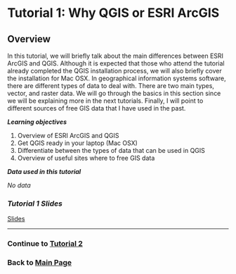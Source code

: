 
# Tutorial 1: Why QGIS or ESRI ArcGIS


## Overview

In this tutorial, we will briefly talk about the main differences between ESRI ArcGIS and QGIS. Although it is expected that those who attend the tutorial already completed the QGIS installation process, we will also briefly cover the installation for Mac OSX. In geographical information systems software, there are different types of data to deal with. There are two main types, vector, and raster data. We will go through the basics in this section since we will be explaining more in the next tutorials. Finally, I will point to different sources of free GIS data that I have used in the past.

**_Learning objectives_**
1. Overview of ESRI ArcGIS and QGIS
2. Get QGIS ready in your laptop (Mac OSX)
3. Differentiate between the types of data that can be used in QGIS
4. Overview of useful sites where to free GIS data

**_Data used in this tutorial_**

_No data_

### **_Tutorial 1 Slides_**
[Slides](data/113018QGISTutorial.pdf)

---
### Continue to [Tutorial 2](Tutorial2.md)

### Back to [Main Page](https://mushimu.github.io/qgis-tutorial/)
